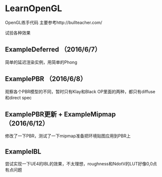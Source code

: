 # LearnOpenGL

 OpenGL练手代码
 主要参考http://bullteacher.com/

试验各种效果

## ExampleDeferred （2016/6/7）

简单的延迟渲染实例，用简单的Phong

## ExamplePBR （2016/6/8）

观察各个PBR模型的不同，暂时只有Klay和Black OP里面的两种，都只有diffuse和direct spec

## ExamplePBR更新 + ExampleMipmap （2016/6/12）

修改了一下PBR，测试了一下mipmap准备把环境贴图应用到PBR上

## ExampleIBL

尝试实现一下UE4的IBL的效果，不太理想，roughness和NdotV的LUT好像0,0点有点问题